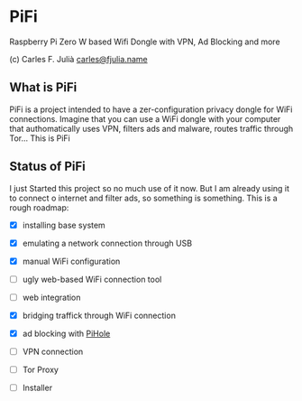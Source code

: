 # PiFi
Raspberry Pi Zero W based Wifi Dongle with VPN, Ad Blocking and more

(c) Carles F. Julià <carles@fjulia.name>

## What is PiFi

PiFi is a project intended to have a zer-configuration privacy dongle for WiFi connections. Imagine that you can use a WiFi dongle with your computer that authomatically uses VPN, filters ads and malware, routes traffic through Tor... This is PiFi

## Status of PiFi

I just Started this project so no much use of it now. But I am already using it to connect o internet and filter ads, so something is something. This is a rough roadmap:

- [x] installing base system
- [x] emulating a network connection through USB
- [x] manual WiFi configuration
- [ ] ugly web-based WiFi connection tool
- [ ] web integration
- [x] bridging traffick through WiFi connection
- [x] ad blocking with [PiHole](https://pi-hole.net/)
- [ ] VPN connection
- [ ] Tor Proxy
- [ ] Installer

